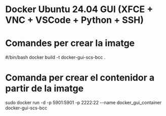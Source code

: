 # Docker Ubuntu 24.04 GUI (XFCE + VNC + VSCode + Python + SSH)

# Comandes per crear la imatge

#/bin/bash
docker build -t docker-gui-scs-bcc .

# Comanda per crear el contenidor a partir de la imatge
sudo docker run -d -p 5901:5901 -p 2222:22 --name docker_gui_container docker-gui-scs-bcc
